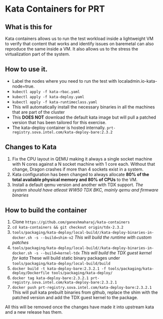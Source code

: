 # Kata Containers for PRT

## What is this for
Kata containers allows us to run the test workload inside a lightweight VM to verify that content that works and identify issues on baremetal can also reproduce the same inside a VM. It also allows us to the stress the virtualization part of the system.

## How to use it.
* Label the nodes where you need to run the test with localadmin.io-kata-node=true.
* `kubectl apply -f kata-rbac.yaml`
* `kubectl apply -f kata-deploy.yaml`
* `kubectl apply -f kata-runtimeclass.yaml`
* This will automatically install the necessary binaries in all the machines that are part of the cluster
* This **DOES NOT** download the default kata image but will pull a patched version that has been tailored for this exercise.
* The kata-deploy container is hosted internally. `prt-registry.sova.intel.com/kata-deploy-bare:2.3.2`

## Changes to Kata
1. Fix the CPU layout in QEMU making it always a single socket machine with N cores against a N socket machine with 1 core each. Without that change, Dragon crashes if more than 4 sockets exist in a system.
2. Kata configuration has been changed to always allocate **80% of the total available physical memory and 80% of CPUs** to the VM.
3. Install a default qemu version and another with TDX support. *The system should have atleast WW50 TDX BKC, mainly qemu and firmware binaries*

## How to build the container
1. Clone `https://github.com/ganeshmaharaj/kata-containers`
2. `cd kata-containers && git checkout origin/tdx-2.3.2`
3. `tools/packaging/kata-deploy/local-build//kata-deploy-binaries-in-docker.sh -s --build=shim-v2` *This will build the runtime with custom patches*
4. `tools/packaging/kata-deploy/local-build//kata-deploy-binaries-in-docker.sh -s --build=kernel-tdx` *This will build the TDX guest kernel for kata*
These will build static binary packages under `tools/packaging/kata-deploy/local-build/build`
5. `docker build -t kata-deploy-bare:2.3.2.1 -f tools/packaging/kata-deploy/Dockerfile tools/packaging/kata-deploy/`
6. `docker tag kata-deploy-bare:2.3.2.1 prt-registry.sova.intel.com/kata-deploy-bare:2.3.2.1`
7. `docker push prt-registry.sova.intel.com/kata-deploy-bare:2.3.2.1`
This will pull kata prebuilt binaries from github, replace the shim with the patched version and add the TDX guest kernel to the package.

All this will be removed once the changes have made it into upstream kata and a new release has them.
